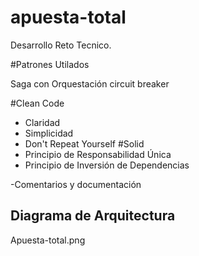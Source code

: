 # apuesta-total
Desarrollo Reto Tecnico.

#Patrones Utilados

Saga con Orquestación
circuit breaker

#Clean Code
  - Claridad
  - Simplicidad
  - Don't Repeat Yourself
#Solid
  - Principio de Responsabilidad Única
  - Principio de Inversión de Dependencias

-Comentarios y documentación

## Diagrama de Arquitectura

Apuesta-total.png
